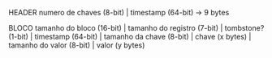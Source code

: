 HEADER
numero de chaves (8-bit) | timestamp (64-bit) -> 9 bytes

BLOCO
tamanho do bloco (16-bit) | tamanho do registro (7-bit) | tombstone? (1-bit) | timestamp (64-bit) | tamanho da chave (8-bit) | chave (x bytes) | tamanho do valor (8-bit) | valor (y bytes)
